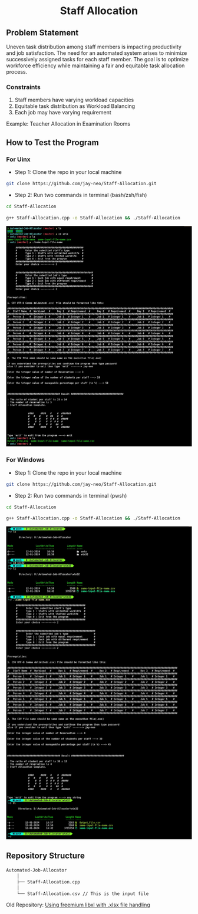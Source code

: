  <div align='center'><h1>Staff Allocation</h1></div>

## Problem Statement

Uneven task distribution among staff members is impacting productivity and job satisfaction. The need for an automated system arises to minimize successively assigned tasks for each staff member. The goal is to optimize workforce efficiency while maintaining a fair and equitable task allocation process.

### Constraints

1. Staff members have varying workload capacities
2. Equitable task distribution as Workload Balancing
3. Each job may have varying requirement

Example: Teacher Allocation in Examination Rooms


## How to Test the Program

### For Uinx

- Step 1: Clone the repo in your local machine
```sh
git clone https://github.com/jay-neo/Staff-Allocation.git
```

- Step 2: Run two commands in terminal (bash/zsh/fish)
```sh
cd Staff-Allocation
```
```sh
g++ Staff-Allocation.cpp -o Staff-Allocation && ./Staff-Allocation
```

<div align='center'><img src="doc/unix_v1.png"/></div>




### For Windows

- Step 1: Clone the repo in your local machine
```sh
git clone https://github.com/jay-neo/Staff-Allocation.git
```

- Step 2: Run two commands in terminal (pwsh)
```sh
cd Staff-Allocation
```
```sh
g++ Staff-Allocation.cpp -o Staff-Allocation && ./Staff-Allocation
```

<div align='center'><img src="doc/win32_v1.png"/></div>




## Repository Structure
```
Automated-Job-Allocator
    │
    ├── Staff-Allocation.cpp
    │
    └── Staff-Allocation.csv // This is the input file

```

Old Repository:
[Using freemium libxl with .xlsx file handling](https://github.com/jay-neo/Staff-Allocation-cli)
